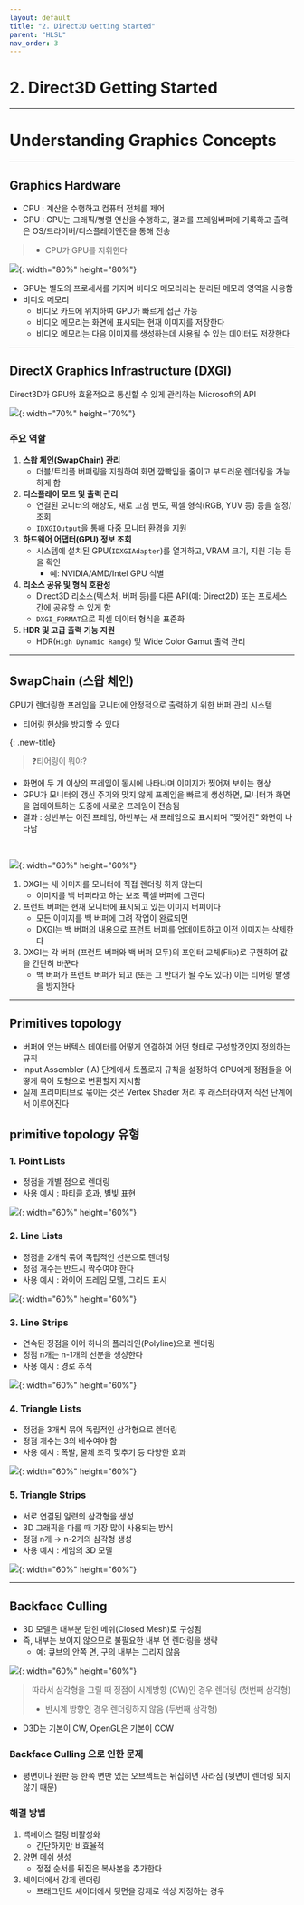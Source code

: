 ```yaml
---
layout: default
title: "2. Direct3D Getting Started"
parent: "HLSL"
nav_order: 3
---
```


# 2. Direct3D Getting Started

---

# Understanding Graphics Concepts

---

## Graphics Hardware
- CPU : 계산을 수행하고 컴퓨터 전체를 제어
- GPU : GPU는 그래픽/병렬 연산을 수행하고, 결과를 프레임버퍼에 기록하고 출력은 OS/드라이버/디스플레이엔진을 통해 전송
> - CPU가 GPU를 지휘한다

![](../../../images/D3D_GH.png){: width="80%" height="80%"}

- GPU는 별도의 프로세서를 가지며 비디오 메모리라는 분리된 메모리 영역을 사용함
- 비디오 메모리
  - 비디오 카드에 위치하여 GPU가 빠르게 접근 가능
  - 비디오 메모리는 화면에 표시되는 현재 이미지를 저장한다
  - 비디오 메모리는 다음 이미지를 생성하는데 사용될 수 있는 데이터도 저장한다

---

## DirectX Graphics Infrastructure (DXGI)
Direct3D가 GPU와 효율적으로 통신할 수 있게 관리하는 Microsoft의 API

![](../../../images/D3D_DXGI.png){: width="70%" height="70%"}

### 주요 역할
1. **스왑 체인(SwapChain) 관리**
    - 더블/트리플 버퍼링을 지원하여 화면 깜빡임을 줄이고 부드러운 렌더링을 가능하게 함
2. **디스플레이 모드 및 출력 관리**
    - 연결된 모니터의 해상도, 새로 고침 빈도, 픽셀 형식(RGB, YUV 등) 등을 설정/조회
    - `IDXGIOutput`을 통해 다중 모니터 환경을 지원
3. **하드웨어 어댑터(GPU) 정보 조회**
    - 시스템에 설치된 GPU(`IDXGIAdapter`)를 열거하고, VRAM 크기, 지원 기능 등을 확인
        - 예: NVIDIA/AMD/Intel GPU 식별
4. **리소스 공유 및 형식 호환성**
    - Direct3D 리소스(텍스처, 버퍼 등)를 다른 API(예: Direct2D) 또는 프로세스 간에 공유할 수 있게 함
    - `DXGI_FORMAT`으로 픽셀 데이터 형식을 표준화
5. **HDR 및 고급 출력 기능 지원**
    - HDR(`High Dynamic Range`) 및 Wide Color Gamut 출력 관리

---

## SwapChain (스왑 체인)
GPU가 렌더링한 프레임을 모니터에 안정적으로 출력하기 위한 버퍼 관리 시스템
- 티어링 현상을 방지할 수 있다

{: .new-title}
> ❓티어링이 뭐야?
>
- 화면에 두 개 이상의 프레임이 동시에 나타나며 이미지가 찢어져 보이는 현상
- GPU가 모니터의 갱신 주기와 맞지 않게 프레임을 빠르게 생성하면, 모니터가 화면을 업데이트하는 도중에 새로운 프레임이 전송됨
- 결과 : 상반부는 이전 프레임, 하반부는 새 프레임으로 표시되며 "찢어진" 화면이 나타남

<br>

![](../../../images/D3D_swap.png){: width="60%" height="60%"}

1. DXGI는 새 이미지를 모니터에 직접 렌더링 하지 않는다
    - 이미지를 백 버퍼라고 하는 보조 픽셀 버퍼에 그린다
2. 프런트 버퍼는 현재 모니터에 표시되고 있는 이미지 버퍼이다
    - 모든 이미지를 백 버퍼에 그려 작업이 완료되면
    - DXGI는 백 버퍼의 내용으로 프런트 버퍼를 업데이트하고 이전 이미지는 삭제한다
3. DXGI는 각 버퍼 (프런트 버퍼와 백 버퍼 모두)의 포인터 교체(Flip)로 구현하여 값을 간단히 바꾼다
    - 백 버퍼가 프런트 버퍼가 되고 (또는 그 반대가 될 수도 있다) 이는 티어링 발생을 방지한다

---

## Primitives topology
- 버퍼에 있는 버텍스 데이터를 어떻게 연결하여 어떤 형태로 구성할것인지 정의하는 규칙
- Input Assembler (IA) 단계에서 토폴로지 규칙을 설정하여 GPU에게 정점들을 어떻게 묶어 도형으로 변환할지 지시함
- 실제 프리미티브로 묶이는 것은 Vertex Shader 처리 후 래스터라이저 직전 단계에서 이루어진다

## primitive topology 유형
### 1. Point Lists
- 정점을 개별 점으로 렌더링
- 사용 예시 : 파티클 효과, 별빛 표현

![](../../../images/D3D_pointLists.png){: width="60%" height="60%"}

### 2. Line Lists
- 정점을 2개씩 묶어 독립적인 선분으로 렌더링
- 정점 개수는 반드시 짝수여야 한다
- 사용 예시 : 와이어 프레임 모델, 그리드 표시

![](../../../images/D3D_LineLists.png){: width="60%" height="60%"}

### 3. Line Strips
- 연속된 정점을 이어 하나의 폴리라인(Polyline)으로 렌더링
- 정점 n개는 n-1개의 선분을 생성한다
- 사용 예시 : 경로 추적

![](../../../images/D3D_LineStrips.png){: width="60%" height="60%"}

### 4. Triangle Lists
- 정점을 3개씩 묶어 독립적인 삼각형으로 렌더링
- 정점 개수는 3의 배수여야 함
- 사용 예시 : 폭발, 물체 조각 맞추기 등 다양한 효과

![](../../../images/D3D_Triangle%20Lists.png){: width="60%" height="60%"}

### 5. Triangle Strips
- 서로 연결된 일련의 삼각형을 생성
- 3D 그래픽을 다룰 때 가장 많이 사용되는 방식
- 정점 n개 → n-2개의 삼각형 생성
- 사용 예시 : 게임의 3D 모델

![](../../../images/D3D_TriangleStrips.png){: width="60%" height="60%"}

---

## Backface Culling
- 3D 모델은 대부분 닫힌 메쉬(Closed Mesh)로 구성됨
- 즉, 내부는 보이지 않으므로 불필요한 내부 면 렌더링을 생략
    - 예: 큐브의 안쪽 면, 구의 내부는 그리지 않음

![](../../../images/D3D_BackfaceCulling.png){: width="60%" height="60%"}

> 따라서 삼각형을 그릴 때 정점이 시계방향 (CW)인 경우 렌더링 (첫번째 삼각형)
> - 반시계 방향인 경우 렌더링하지 않음 (두번째 삼각형)

- D3D는 기본이 CW, OpenGL은 기본이 CCW

### Backface Culling 으로 인한 문제
- 평면이나 원판 등 한쪽 면만 있는 오브젝트는 뒤집히면 사라짐 (뒷면이 렌더링 되지 않기 때문)

### 해결 방법
1. 백페이스 컬링 비활성화
    - 간단하지만 비효율적
2. 양면 메쉬 생성
    - 정점 순서를 뒤집은 복사본을 추가한다
3. 셰이더에서 강제 렌더링
    - 프래그먼트 셰이더에서 뒷면을 강제로 색상 지정하는 경우

